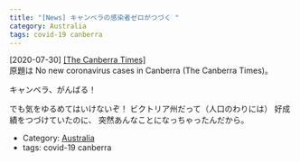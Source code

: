 ```yaml
---
title: "[News] キャンベラの感染者ゼロがつづく "
category: Australia
tags: covid-19 canberra
---
```


[2020-07-30] [[The Canberra Times]](https://www.canberratimes.com.au/story/6855026/no-new-covid-19-cases-in-the-act/)  
 原題は No new coronavirus cases in Canberra
(The Canberra Times)。

 キャンベラ、がんばる！

 でも気をゆるめてはいけないぞ！
ビクトリア州だって（人口のわりには）
好成績をつづけていたのに、
突然あんなことになっちゃったんだから。

- Category: [Australia](https://merapano.github.io/categories.html#Australia)
- tags: covid-19 canberra


